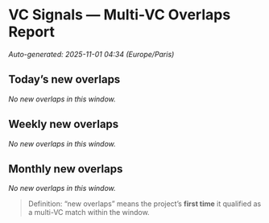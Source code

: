 # VC Signals — Multi-VC Overlaps Report

_Auto-generated: 2025-11-01 04:34 (Europe/Paris)_


## Today’s new overlaps

_No new overlaps in this window._


## Weekly new overlaps

_No new overlaps in this window._


## Monthly new overlaps

_No new overlaps in this window._


> Definition: “new overlaps” means the project’s **first time** it qualified as a multi-VC match within the window.
